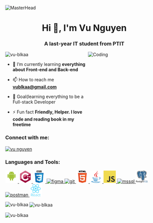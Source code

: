 ![MasterHead](https://d.furaffinity.net/art/fluff-kevlar/1488278723/1351965326.fluff-kevlar_starfieldgif.gif)
<h1 align="center">Hi 👋, I'm Vu Nguyen</h1>
<h3 align="center">A last-year IT student from PTIT</h3>
<img align="right" src="https://media3.giphy.com/media/lOJFngm24Tr0I1fAJT/giphy.gif?cid=ecf05e47q13jg19zmp3k23jfflsq8pghgcdis5hw7qkkntqk&rid=giphy.gif&ct=g" alt="Coding" height="240" width="240"/>


<p align="left"> <img src="https://komarev.com/ghpvc/?username=vu-blkaa&label=Profile%20views&color=0e75b6&style=flat" alt="vu-blkaa" /> </p>

- 🌱 I’m currently learning **everything about Front-end and Back-end**

- 📫 How to reach me **vublkaa@gmail.com**

- 🎯 Goal(learning everything to be a Full-stack Developer

- ⚡ Fun fact **Friendly, Helper. I love code and reading book in my freetime**

<h3 align="left">Connect with me:</h3>
<p align="left">
<a href="https://fb.com/vu nguyen" target="blank"><img align="center" src="https://raw.githubusercontent.com/rahuldkjain/github-profile-readme-generator/master/src/images/icons/Social/facebook.svg" alt="vu nguyen" height="30" width="40" /></a>
</p>

<h3 align="left">Languages and Tools:</h3>
<p align="left"> <a href="https://developer.android.com" target="_blank" rel="noreferrer"> <img src="https://raw.githubusercontent.com/devicons/devicon/master/icons/android/android-original-wordmark.svg" alt="android" width="40" height="40"/> </a> <a href="https://www.w3schools.com/cpp/" target="_blank" rel="noreferrer"> <img src="https://raw.githubusercontent.com/devicons/devicon/master/icons/cplusplus/cplusplus-original.svg" alt="cplusplus" width="40" height="40"/> </a> <a href="https://www.w3schools.com/css/" target="_blank" rel="noreferrer"> <img src="https://raw.githubusercontent.com/devicons/devicon/master/icons/css3/css3-original-wordmark.svg" alt="css3" width="40" height="40"/> </a> <a href="https://www.figma.com/" target="_blank" rel="noreferrer"> <img src="https://www.vectorlogo.zone/logos/figma/figma-icon.svg" alt="figma" width="40" height="40"/> </a> <a href="https://git-scm.com/" target="_blank" rel="noreferrer"> <img src="https://www.vectorlogo.zone/logos/git-scm/git-scm-icon.svg" alt="git" width="40" height="40"/> </a> <a href="https://www.w3.org/html/" target="_blank" rel="noreferrer"> <img src="https://raw.githubusercontent.com/devicons/devicon/master/icons/html5/html5-original-wordmark.svg" alt="html5" width="40" height="40"/> </a> <a href="https://www.java.com" target="_blank" rel="noreferrer"> <img src="https://raw.githubusercontent.com/devicons/devicon/master/icons/java/java-original.svg" alt="java" width="40" height="40"/> </a> <a href="https://developer.mozilla.org/en-US/docs/Web/JavaScript" target="_blank" rel="noreferrer"> <img src="https://raw.githubusercontent.com/devicons/devicon/master/icons/javascript/javascript-original.svg" alt="javascript" width="40" height="40"/> </a> <a href="https://www.microsoft.com/en-us/sql-server" target="_blank" rel="noreferrer"> <img src="https://www.svgrepo.com/show/303229/microsoft-sql-server-logo.svg" alt="mssql" width="40" height="40"/> </a> <a href="https://www.postgresql.org" target="_blank" rel="noreferrer"> <img src="https://raw.githubusercontent.com/devicons/devicon/master/icons/postgresql/postgresql-original-wordmark.svg" alt="postgresql" width="40" height="40"/> </a> <a href="https://postman.com" target="_blank" rel="noreferrer"> <img src="https://www.vectorlogo.zone/logos/getpostman/getpostman-icon.svg" alt="postman" width="40" height="40"/> </a> <a href="https://reactjs.org/" target="_blank" rel="noreferrer"> <img src="https://raw.githubusercontent.com/devicons/devicon/master/icons/react/react-original-wordmark.svg" alt="react" width="40" height="40"/> </a> </p>

<p><img align="left" src="https://github-readme-stats.vercel.app/api/top-langs?username=vu-blkaa&show_icons=true&locale=en&layout=compact&theme=tokyonight" alt="vu-blkaa" /></p>

<p>&nbsp;<img align="center" src="https://github-readme-stats.vercel.app/api?username=vu-blkaa&show_icons=true&locale=en&theme=tokyonight" alt="vu-blkaa" /></p>

<p><img align="center" src="https://github-readme-streak-stats.herokuapp.com/?user=vu-blkaa&theme=tokyonight" alt="vu-blkaa" /></p>
